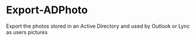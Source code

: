 # Export-ADPhoto
Export the photos stored in an Active Directory and used by Outlook or Lync as users pictures
